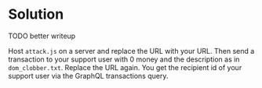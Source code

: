 # Solution

TODO better writeup

Host `attack.js` on a server and replace the URL with your URL. Then send a transaction to your support user with 0 money and the description as in `dom_clobber.txt`. Replace the URL again. You get the recipient id of your support user via the GraphQL transactions query.